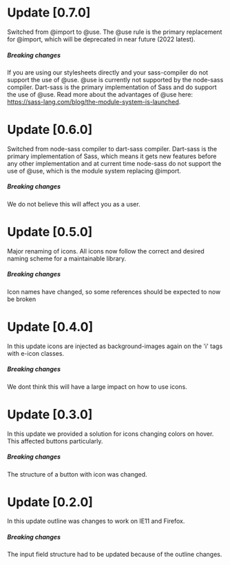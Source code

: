 # Update [0.7.0]

Switched from @import to @use. The @use rule is the primary replacement for @import, which will be deprecated
in near future (2022 latest).

##### Breaking changes

If you are using our stylesheets directly and your sass-compiler do not support the use of @use. @use is
currently not supported by the node-sass compiler. Dart-sass is the primary implementation of Sass and do
support the use of @use. Read more about the advantages of @use here:
https://sass-lang.com/blog/the-module-system-is-launched.

# Update [0.6.0]

Switched from node-sass compiler to dart-sass compiler. Dart-sass is the primary implementation of Sass, which
means it gets new features before any other implementation and at current time node-sass do not support the
use of @use, which is the module system replacing @import.

##### Breaking changes

We do not believe this will affect you as a user.

# Update [0.5.0]

Major renaming of icons. All icons now follow the correct and desired naming scheme for a maintainable
library.

##### Breaking changes

Icon names have changed, so some references should be expected to now be broken

# Update [0.4.0]

In this update icons are injected as background-images again on the 'i' tags with e-icon classes.

##### Breaking changes

We dont think this will have a large impact on how to use icons.

# Update [0.3.0]

In this update we provided a solution for icons changing colors on hover. This affected buttons particularly.

##### Breaking changes

The structure of a button with icon was changed.

# Update [0.2.0]

In this update outline was changes to work on IE11 and Firefox.

##### Breaking changes

The input field structure had to be updated because of the outline changes.
